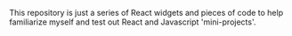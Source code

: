 This repository is just a series of React widgets and pieces of code to help familiarize myself and test out React and Javascript 'mini-projects'.